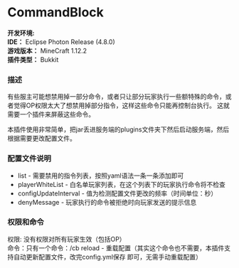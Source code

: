 # CommandBlock
**开发环境:**<br>
**IDE：** Eclipse Photon Release (4.8.0)<br>
**游戏版本：** MineCraft 1.12.2<br>
**插件类型：** Bukkit<br>

### 描述
有些服主可能想禁用掉一部分命令，或者只让部分玩家执行一些额特殊的命令，或者觉得OP权限太大了想禁用掉部分指令，这样这些命令只能再控制台执行。
这就需要一个插件来屏蔽这些命令。<br>

本插件使用非常简单，把jar丢进服务端的plugins文件夹下然后启动服务端，然后根据需要更改配置文件。<br>

### 配置文件说明
- list \- 需要禁用的指令列表，按照yaml语法一条一条添加即可<br>
- playerWhiteList \- 白名单玩家列表，在这个列表下的玩家执行命令将不检查
- configUpdateInterval \- 值为检测配置文件更改的频率（时间单位：秒）
- denyMessage \- 玩家执行的命令被拒绝时向玩家发送的提示信息

### 权限和命令
权限: 没有权限对所有玩家生效（包括OP）<br>
命令：只有一个命令：/cb reload - 重载配置（其实这个命令也不需要，本插件支持自动更新配置文件，改完config.yml保存   即可，无需手动重载配置）<br>
